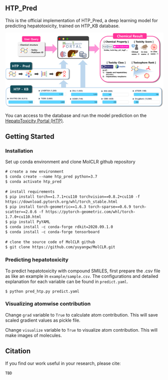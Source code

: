 ## HTP_Pred ##

This is the official implementation of HTP_Pred, a deep learning model for predicting hepatotoxicity, trained on HTP_KB database.

<img src="src/overview_htp.png" width="600">

You can access to the database and run the model prediction on the [HepatoToxicity Portal (HTP)](https://kobic.re.kr/htp/).

## Getting Started

### Installation

Set up conda environment and clone MolCLR github repository

```
# create a new environment
$ conda create --name htp_pred python=3.7
$ conda activate htp_pred

# install requirements
$ pip install torch==1.7.1+cu110 torchvision==0.8.2+cu110 -f https://download.pytorch.org/whl/torch_stable.html
$ pip install torch-geometric==1.6.3 torch-sparse==0.6.9 torch-scatter==2.0.6 -f https://pytorch-geometric.com/whl/torch-1.7.0+cu110.html
$ pip install PyYAML
$ conda install -c conda-forge rdkit=2020.09.1.0
$ conda install -c conda-forge tensorboard

# clone the source code of MolCLR github
$ git clone https://github.com/yuyangw/MolCLR.git
```

### Predicting hepatotoxicity

To predict hepatotoxicity with compound SMILES, first prepare the .csv file as like an example in `example/sample.csv`.
The configurations and detailed explanation for each variable can be found in `predict.yaml`.
```
$ python pred_htp.py predict.yaml
```

### Visualizing atomwise contribution

Change `grad` variable to `True` to calculate atom contribution.
This will save scaled gradient values as pickle file.

Change `visualize` variable to `True` to visualize atom contribution.
This will make images of molecules.


## Citation

If you find our work useful in your research, please cite:

```
TBD
```